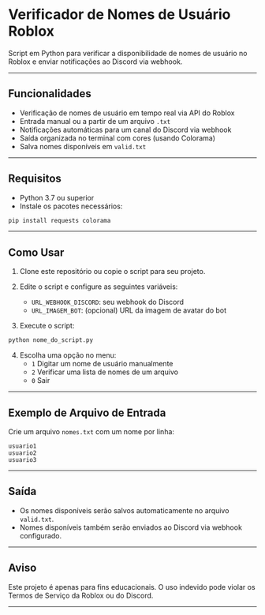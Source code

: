 # Verificador de Nomes de Usuário Roblox

Script em Python para verificar a disponibilidade de nomes de usuário no Roblox e enviar notificações ao Discord via webhook.

---

##  Funcionalidades

- Verificação de nomes de usuário em tempo real via API do Roblox
- Entrada manual ou a partir de um arquivo `.txt`
- Notificações automáticas para um canal do Discord via webhook
- Saída organizada no terminal com cores (usando Colorama)
- Salva nomes disponíveis em `valid.txt`

---

##  Requisitos

- Python 3.7 ou superior
- Instale os pacotes necessários:

```bash
pip install requests colorama
```

---

##  Como Usar

1. Clone este repositório ou copie o script para seu projeto.
2. Edite o script e configure as seguintes variáveis:
   - `URL_WEBHOOK_DISCORD`: seu webhook do Discord
   - `URL_IMAGEM_BOT`: (opcional) URL da imagem de avatar do bot

3. Execute o script:

```bash
python nome_do_script.py
```

4. Escolha uma opção no menu:
   - `1` Digitar um nome de usuário manualmente
   - `2` Verificar uma lista de nomes de um arquivo
   - `0` Sair

---

##  Exemplo de Arquivo de Entrada

Crie um arquivo `nomes.txt` com um nome por linha:

```
usuario1
usuario2
usuario3
```

---

##  Saída

- Os nomes disponíveis serão salvos automaticamente no arquivo `valid.txt`.
- Nomes disponíveis também serão enviados ao Discord via webhook configurado.

---

##  Aviso

Este projeto é apenas para fins educacionais. O uso indevido pode violar os Termos de Serviço da Roblox ou do Discord.

---
